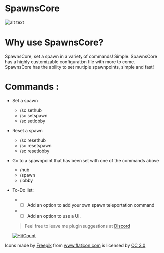 # SpawnsCore
![alt text](https://raw.githubusercontent.com/Trxgically/SpawnsCore/master/45055B33-5D46-4A4A-A85B-922AD799383E.png)

# Why use SpawnsCore?
SpawnsCore, set a spawn in a variety of commands! Simple. SpawnsCore has a highly customizable configuration file with more to come. SpawnsCore has the ability to set multiple spawnpoints, simple and fast!

# Commands :
* Set a spawn

  * /sc sethub
  * /sc setspawn
  * /sc setlobby
* Reset a spawn

  * /sc resethub
  * /sc resetspawn
  * /sc resetlobby
  
* Go to a spawnpoint that has been set with one of the commands above

  * /hub
  * /spawn
  * /lobby
  
* To-Do list:
  * - [ ] Add an option to add your own spawn teleportation command
  * - [ ] Add an option to use a UI.
  
  > Feel free to leave me plugin suggestions at [Discord](https://discord.gg/VGduZVD)
  
  [![HitCount](http://hits.dwyl.io/flucid/SpawnsCore.svg)](http://hits.dwyl.io/flucid/SpawnsCore)
<div>Icons made by <a href="https://www.flaticon.com/authors/freepik" title="Freepik">Freepik</a> from <a href="https://www.flaticon.com/" 		    title="Flaticon">www.flaticon.com</a> is licensed by <a href="http://creativecommons.org/licenses/by/3.0/" 		    title="Creative Commons BY 3.0" target="_blank">CC 3.0</a></div>
